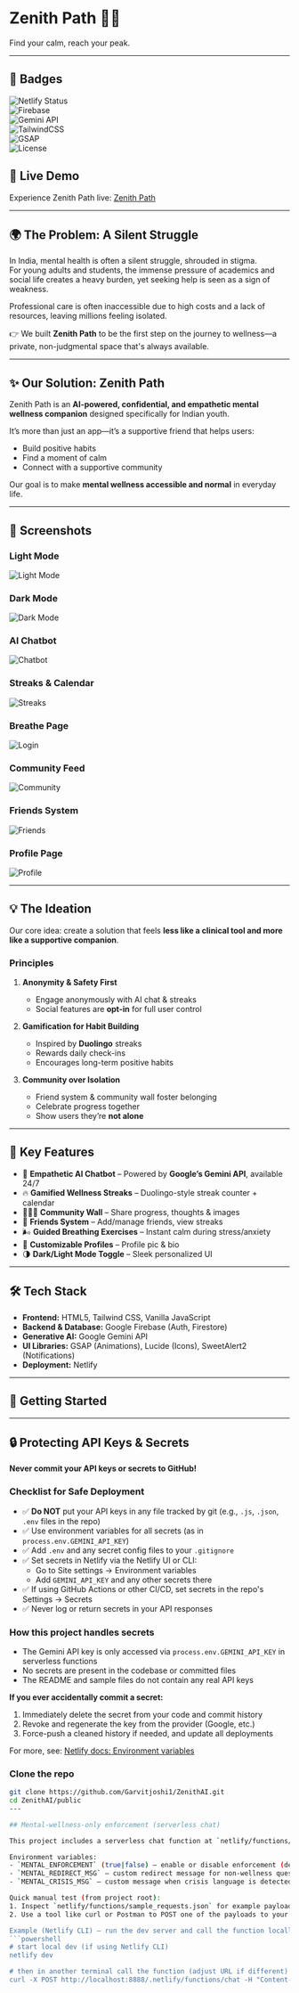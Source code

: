 # Zenith Path 🧘✨  
Find your calm, reach your peak.  

---

## 📛 Badges  

![Netlify Status](https://api.netlify.com/api/v1/badges/ca185c1d-bfd5-4e9b-9c38-ad9459565b29/deploy-status)  
![Firebase](https://img.shields.io/badge/Firebase-Auth%20%7C%20Firestore-FFCA28?logo=firebase&logoColor=white)  
![Gemini API](https://img.shields.io/badge/AI-Google%20Gemini-4285F4?logo=google&logoColor=white)  
![TailwindCSS](https://img.shields.io/badge/Styled%20with-TailwindCSS-06B6D4?logo=tailwindcss&logoColor=white)  
![GSAP](https://img.shields.io/badge/Animations-GSAP-88CE02?logo=greensock&logoColor=white)  
![License](https://img.shields.io/badge/License-MIT-green)  

## 🚀 Live Demo  
Experience Zenith Path live: [Zenith Path](https://zenithpath.netlify.app/)  

---

## 🌍 The Problem: A Silent Struggle  
In India, mental health is often a silent struggle, shrouded in stigma.  
For young adults and students, the immense pressure of academics and social life creates a heavy burden, yet seeking help is seen as a sign of weakness.  

Professional care is often inaccessible due to high costs and a lack of resources, leaving millions feeling isolated.  

👉 We built **Zenith Path** to be the first step on the journey to wellness—a private, non-judgmental space that's always available.  

---

## ✨ Our Solution: Zenith Path  
Zenith Path is an **AI-powered, confidential, and empathetic mental wellness companion** designed specifically for Indian youth.  

It’s more than just an app—it’s a supportive friend that helps users:  
- Build positive habits  
- Find a moment of calm  
- Connect with a supportive community  

Our goal is to make **mental wellness accessible and normal** in everyday life.  

---

## 📸 Screenshots  

### Light Mode  
![Light Mode](screenshots/light-mode.png)  

### Dark Mode  
![Dark Mode](screenshots/dark-mode.png) 

### AI Chatbot  
![Chatbot](screenshots/chatbot.png)  

### Streaks & Calendar  
![Streaks](screenshots/streaks.png) 

### Breathe Page  
![Login](screenshots/breathe.png)  

### Community Feed  
![Community](screenshots/community.png)  

### Friends System  
![Friends](screenshots/friends.png)  

### Profile Page  
![Profile](screenshots/profile.png)  

---

## 💡 The Ideation  
Our core idea: create a solution that feels **less like a clinical tool and more like a supportive companion**.  

### Principles  
1. **Anonymity & Safety First**  
   - Engage anonymously with AI chat & streaks  
   - Social features are **opt-in** for full user control  

2. **Gamification for Habit Building**  
   - Inspired by **Duolingo** streaks  
   - Rewards daily check-ins  
   - Encourages long-term positive habits  

3. **Community over Isolation**  
   - Friend system & community wall foster belonging  
   - Celebrate progress together  
   - Show users they’re **not alone**  

---

## 🚀 Key Features  
- 🤖 **Empathetic AI Chatbot** – Powered by **Google’s Gemini API**, available 24/7  
- 🔥 **Gamified Wellness Streaks** – Duolingo-style streak counter + calendar  
- 🧑‍🤝‍🧑 **Community Wall** – Share progress, thoughts & images  
- 👥 **Friends System** – Add/manage friends, view streaks  
- 🌬️ **Guided Breathing Exercises** – Instant calm during stress/anxiety  
- 👤 **Customizable Profiles** – Profile pic & bio  
- 🌗 **Dark/Light Mode Toggle** – Sleek personalized UI  

---

## 🛠️ Tech Stack  
- **Frontend:** HTML5, Tailwind CSS, Vanilla JavaScript  
- **Backend & Database:** Google Firebase (Auth, Firestore)  
- **Generative AI:** Google Gemini API  
- **UI Libraries:** GSAP (Animations), Lucide (Icons), SweetAlert2 (Notifications)  
- **Deployment:** Netlify  

---

## 🏁 Getting Started  
---

## 🔒 Protecting API Keys & Secrets

**Never commit your API keys or secrets to GitHub!**

### Checklist for Safe Deployment

- ✅ **Do NOT** put your API keys in any file tracked by git (e.g., `.js`, `.json`, `.env` files in the repo)
- ✅ Use environment variables for all secrets (as in `process.env.GEMINI_API_KEY`)
- ✅ Add `.env` and any secret config files to your `.gitignore`
- ✅ Set secrets in Netlify via the Netlify UI or CLI:
   - Go to Site settings → Environment variables
   - Add `GEMINI_API_KEY` and any other secrets there
- ✅ If using GitHub Actions or other CI/CD, set secrets in the repo's Settings → Secrets
- ✅ Never log or return secrets in your API responses

### How this project handles secrets
- The Gemini API key is only accessed via `process.env.GEMINI_API_KEY` in serverless functions
- No secrets are present in the codebase or committed files
- The README and sample files do not contain any real API keys

**If you ever accidentally commit a secret:**
1. Immediately delete the secret from your code and commit history
2. Revoke and regenerate the key from the provider (Google, etc.)
3. Force-push a cleaned history if needed, and update all deployments

For more, see: [Netlify docs: Environment variables](https://docs.netlify.com/environment-variables/overview/)


### Clone the repo  
```bash
git clone https://github.com/Garvitjoshi1/ZenithAI.git
cd ZenithAI/public
---

## Mental-wellness-only enforcement (serverless chat)

This project includes a serverless chat function at `netlify/functions/chat.js` that can be configured to only respond to mental-wellness related messages. The enforcement uses a simple keyword detector and can be toggled with environment variables.

Environment variables:
- `MENTAL_ENFORCEMENT` (true|false) — enable or disable enforcement (default: true)
- `MENTAL_REDIRECT_MSG` — custom redirect message for non-wellness questions
- `MENTAL_CRISIS_MSG` — custom message when crisis language is detected

Quick manual test (from project root):
1. Inspect `netlify/functions/sample_requests.json` for example payloads.
2. Use a tool like curl or Postman to POST one of the payloads to your deployed Netlify function or to Netlify's CLI local function runner.

Example (Netlify CLI) — run the dev server and call the function locally:
```powershell
# start local dev (if using Netlify CLI)
netlify dev

# then in another terminal call the function (adjust URL if different)
curl -X POST http://localhost:8888/.netlify/functions/chat -H "Content-Type: application/json" -d @netlify/functions/sample_requests.json
```

